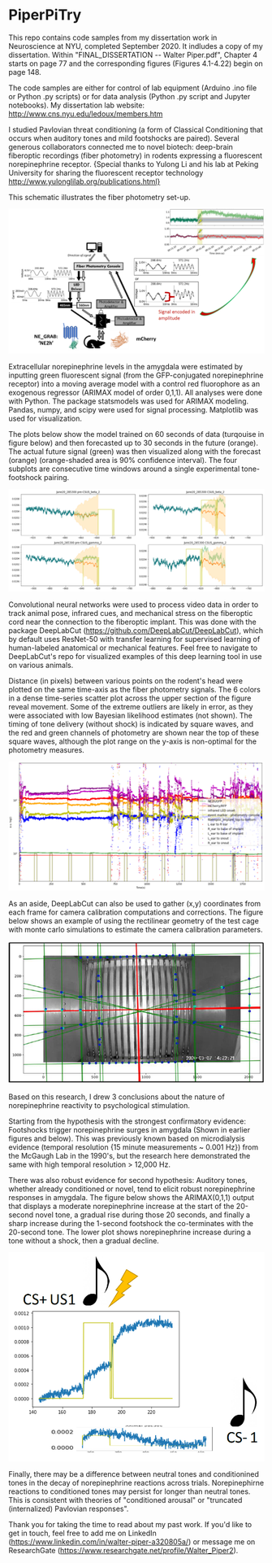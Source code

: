 # PiperPiTry
This repo contains code samples from my dissertation work in Neuroscience at NYU, completed September 2020. It indludes a copy of my dissertation. Within "FINAL_DISSERTATION -- Walter Piper.pdf", Chapter 4 starts on page 77 and the corresponding figures (Figures 4.1-4.22) begin on page 148.

The code samples are either for control of lab equipment (Arduino .ino file or Python .py scripts) or for data analysis (Python .py script and Jupyter notebooks).
My dissertation lab website: http://www.cns.nyu.edu/ledoux/members.htm

I studied Pavlovian threat conditioning (a form of Classical Conditioning that occurs when auditory tones and mild footshocks are paired). Several generous collaborators connected me to novel biotech: deep-brain fiberoptic recordings (fiber photometry) in rodents expressing a fluorescent norepinephrine receptor. {Special thanks to Yulong Li and his lab at Peking University for sharing the fluorescent receptor technology http://www.yulonglilab.org/publications.html}

This schematic illustrates the fiber photometry set-up.


![Fiber Photometry system](/Figure-fiber-photometry.png)


Extracellular norepinephrine levels in the amygdala were estimated by inputting green fluorescent signal (from the GFP-conjugated norepinephrine receptor) into a moving average model with a control red fluorophore as an exogenous regressor (ARIMAX model of order 0,1,1). All analyses were done with Python. The package statsmodels was used for ARIMAX modeling. Pandas, numpy, and scipy were used for signal processing. Matplotlib was used for visualization.

The plots below show the model trained on 60 seconds of data (turqouise in figure below) and then forecasted up to 30 seconds in the future (orange). The actual future signal (green) was then visualized along with the forecast (orange) (orange-shaded area is 90% confidence interval). The four subplots are consecutive time windows around a single experimental tone-footshock pairing.


![Norepinephrine estimation](/Figure_MovingAvg_ExogRegr_ToneShockPairing.png)


Convolutional neural networks were used to process video data in order to track animal pose, infrared cues, and mechanical stress on the fiberoptic cord near the connection to the fiberoptic implant. This was done with the package DeepLabCut (https://github.com/DeepLabCut/DeepLabCut), which by default uses ResNet-50 with transfer learning for supervised learning of human-labeled anatomical or mechanical features.  Feel free to navigate to DeepLabCut's repo for visualized examples of this deep learning tool in use on various animals.

Distance (in pixels) between various points on the rodent's head were plotted on the same time-axis as the fiber photometry signals. The 6 colors in a dense time-series scatter plot across the upper section of the figure reveal movement. Some of the extreme outliers are likely in error, as they were associated with low Bayesian likelihood estimates (not shown). The timing of tone delivery (without shock) is indicated by square waves, and the red and green channels of photometry are shown near the top of these square waves, although the plot range on the y-axis is non-optimal for the photometry measures.


![Movement and photometry in full memory test session](/Figure4-17.PNG) 


As an aside, DeepLabCut can also be used to gather (x,y) coordinates from each frame for camera calibration computations and corrections. The figure below shows an example of using the rectilinear geometry of the test cage with monte carlo simulations to estimate the camera calibration parameters.


![Camera correction test](/Figure4-3c.png)


Based on this research, I drew 3 conclusions about the nature of norepinephrine reactivity to psychological stimulation.

Starting from the hypothesis with the strongest confirmatory evidence: Footshocks trigger norepinephrine surges in amygdala (Shown in earlier figures and below). This was previously known based on microdialysis evidence (temporal resolution {15 minute measurements ~ 0.001 Hz}) from the McGaugh Lab in the 1990's, but the research here demonstrated the same with high temporal resolution > 12,000 Hz.

There was also robust evidence for second hypothesis: Auditory tones, whether already conditioned or novel, tend to elicit robust norepinephrine responses in amygdala. The figure below shows the ARIMAX(0,1,1) output that displays a moderate norepinephrine increase at the start of the 20-second novel tone, a gradual rise during those 20 seconds, and finally a sharp increase during the 1-second footshock the co-terminates with the 20-second tone. The lower plot shows norepinephrine increase during a tone without a shock, then a gradual decline.


![ARIMAX output CSUS and CSminus](/Figure4-16.PNG) 


Finally, there may be a difference between neutral tones and conditionined tones in the decay of norepinephrine reactions across trials. Norepinephirne reactions to conditioned tones may persist for longer than neutral tones. This is consistent with theories of "conditioned arousal" or "truncated (internalized) Pavlovian responses".



Thank you for taking the time to read about my past work. If you'd like to get in touch, feel free to add me on LinkedIn (https://www.linkedin.com/in/walter-piper-a320805a/) or message me on ResearchGate (https://www.researchgate.net/profile/Walter_Piper2).

